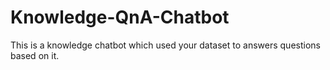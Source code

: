 # Knowledge-QnA-Chatbot
This is a knowledge chatbot which used your dataset to answers questions based on it. 
